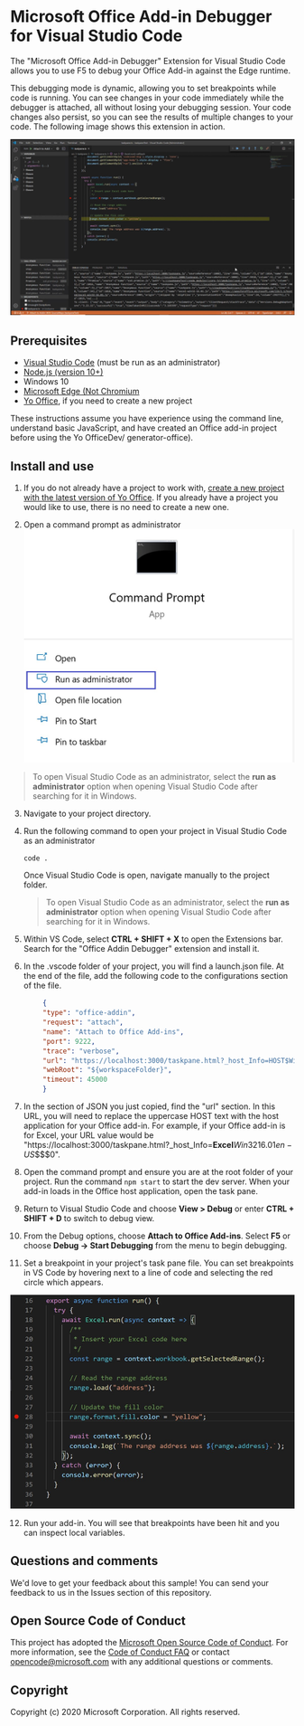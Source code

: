 # Microsoft Office Add-in Debugger for Visual Studio Code

The "Microsoft Office Add-in Debugger" Extension for Visual Studio Code allows you to use F5 to debug your Office Add-in against the Edge runtime.

This debugging mode is dynamic, allowing you to set breakpoints while code is running. You can see changes in your code immediately while the debugger is attached, all without losing your debugging session. Your code changes also persist, so you can see the results of multiple changes to your code. The following image shows this extension in action.

![Microsoft Office Add-in Debugger Extension debugging Excel Add-in code](https://github.com/OfficeDev/vscode-debugger-extension-for-office-addins/blob/master/images/OfficeAddinDebugger.png?raw=true)

## Prerequisites

- [Visual Studio Code](https://code.visualstudio.com/) (must be run as an administrator)
- [Node.js (version 10+)](https://nodejs.org/)
- Windows 10
- [Microsoft Edge (Not Chromium](https://support.microsoft.com/en-us/microsoft-edge-legacy)
- [Yo Office](https://github.com/OfficeDev/generator-office), if you need to create a new project

These instructions assume you have experience using the command line, understand basic JavaScript, and have created an Office add-in project before using the Yo OfficeDev/ generator-office).

## Install and use

1. If you do not already have a project to work with, [create a new project with the latest version of Yo Office](https://docs.microsoft.com/office/dev/add-ins/quickstarts/excel-quickstart-jquery?tabs=yeomangenerator). If you already have a project you would like to use, there is no need to create a new one.

2. Open a command prompt as administrator
![Command prompt options, including "run as administrator" in Windows 10](https://github.com/OfficeDev/vscode-debugger-extension-for-office-addins/blob/master/images/CommandPromptAdmin.png?raw=true)

> To open Visual Studio Code as an administrator, select the **run as administrator** option when opening Visual Studio Code after searching for it in Windows.

3. Navigate to your project directory.

4. Run the following command to open your project in Visual Studio Code as an administrator
	```command&nbsp;line
	code .
	```
    Once Visual Studio Code is open, navigate manually to the project folder.

	> To open Visual Studio Code as an administrator, select the **run as administrator** option when opening Visual Studio Code after searching for it in Windows.

5. Within VS Code, select **CTRL + SHIFT + X** to open the Extensions bar. Search for the "Office Addin Debugger" extension and install it.

6. In the .vscode folder of your project, you will find a launch.json file. At the end of the file, add the following code to the configurations section of the file.

```JSON
	    {
	    "type": "office-addin",
	    "request": "attach",
	    "name": "Attach to Office Add-ins",
	    "port": 9222,
	    "trace": "verbose",
	    "url": "https://localhost:3000/taskpane.html?_host_Info=HOST$Win32$16.01$en-US$$$$0",
	    "webRoot": "${workspaceFolder}",
	    "timeout": 45000
	    }
```

7. In the section of JSON you just copied, find the "url" section. In this URL, you will need to replace the uppercase HOST text with the host application for your Office add-in. For example, if your Office add-in is for Excel, your URL value would be "https://localhost:3000/taskpane.html?_host_Info=<strong>Excel</strong>$Win32$16.01$en-US$$$$0".

8. Open the command prompt and ensure you are at the root folder of your project. Run the command `npm start` to start the dev server. When your add-in loads in the Office host application, open the task pane.

9. Return to Visual Studio Code and choose **View > Debug** or enter **CTRL + SHIFT + D** to switch to debug view.

10. From the Debug options, choose **Attach to Office Add-ins**. Select **F5** or choose **Debug -> Start Debugging** from the menu to begin debugging.

11. Set a breakpoint in your project's task pane file. You can set breakpoints in VS Code by hovering next to a line of code and selecting the red circle which appears.

![A red circle appears on a line of code in VS Code](https://github.com/OfficeDev/vscode-debugger-extension-for-office-addins/blob/master/images/breakpoint.png?raw=true)

12. Run your add-in. You will see that breakpoints have been hit and you can inspect local variables.

## Questions and comments
We'd love to get your feedback about this sample! You can send your feedback to us in the Issues section of this repository.

## Open Source Code of Conduct
This project has adopted the [Microsoft Open Source Code of Conduct](https://opensource.microsoft.com/codeofconduct/). For more information, see the [Code of Conduct FAQ](https://opensource.microsoft.com/codeofconduct/faq/) or contact [opencode@microsoft.com](mailto:opencode@microsoft.com) with any additional questions or comments.

## Copyright

Copyright (c) 2020 Microsoft Corporation. All rights reserved.
